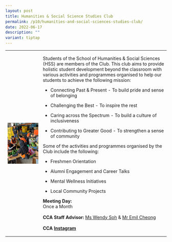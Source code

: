 ```yaml
---
layout: post
title: Humanities & Social Science Studies Club
permalink: /p10/humanities-and-social-sciences-studies-club/
date: 2022-06-17
description: ""
variant: tiptap
---
```

<table style="minWidth: 50px">
<colgroup>
<col>
<col>
</colgroup>
<tbody>
<tr>
<td rowspan="1" colspan="1">
<div class="isomer-image-wrapper">
<img style="display:block;margin-left:auto;margin-right:auto;" height="auto" width="100%" alt="Humanities &amp; Social Science Studies Club" src="/images/CCA_hsssc.jpg">
</div>
</td>
<td rowspan="1" colspan="1">
<p>Students of the School of Humanities &amp; Social Sciences (HSS) are members
of the Club. This club aims to provide holistic student development beyond
the classroom with various activities and programmes organised to help
our students to achieve the following mission:
<br>
</p>
<ul data-tight="true" class="tight">
<li>
<p>Connecting Past &amp; Present - To build pride and sense of belonging</p>
</li>
<li>
<p>Challenging the Best - To inspire the rest</p>
</li>
<li>
<p>Caring across the Spectrum - To build a culture of inclusiveness</p>
</li>
<li>
<p>Contributing to Greater Good - To strengthen a sense of community</p>
</li>
</ul>
<p>Some of the activities and programmes organised by the Club include the
following:</p>
<ul data-tight="true" class="tight">
<li>
<p>Freshmen Orientation</p>
</li>
<li>
<p>Alumni Engagement and Career Talks</p>
</li>
<li>
<p>Mental Wellness Initiatives</p>
</li>
<li>
<p>Local Community Projects</p>
</li>
</ul>
<p><strong>Meeting Day:</strong> 
<br>Once a Month
<br>
<br><strong>CCA Staff Advisor:</strong>  <a href="mailto:Wendy_Soh@tp.edu.sg" rel="noopener noreferrer nofollow" target="_blank">Ms Wendy Soh</a> &amp; <a href="mailto:Emil_Cheong@tp.edu.sg" rel="noopener noreferrer nofollow" target="_blank">Mr Emil Cheong</a>
<br>
<br><strong>CCA <a href="https://www.instagram.com/hss_sc" rel="noopener noreferrer nofollow" target="_blank">Instagram</a></strong>
</p>
</td>
</tr>
</tbody>
</table>
<p></p>